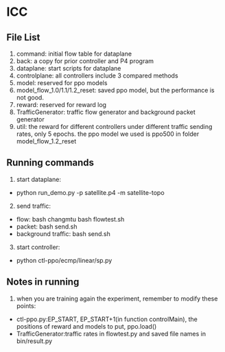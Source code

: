 # ICC
## File List
1. command: initial flow table for dataplane
2. back: a copy for prior controller and P4 program
3. dataplane: start scripts for dataplane
4. controlplane: all controllers include 3 compared methods
5. model: reserved for ppo models
6. model\_flow\_1.0/1.1/1.2\_reset: saved ppo model, but the performance is not good.
7. reward: reserved for reward log
8. TrafficGenerator: traffic flow generator and background packet generator
9. util: the reward for different controllers under different traffic sending rates, only 5 epochs. the ppo model we used is ppo500 in folder model\_flow\_1.2\_reset
## Running commands
1. start dataplane:
- python run_demo.py -p satellite.p4 -m satellite-topo
2. send traffic:
- flow: bash changmtu 
	bash flowtest.sh
- packet: bash send.sh
- background traffic: bash send.sh
3. start controller:
- python ctl-ppo/ecmp/linear/sp.py
## Notes in running
1. when you are training again the experiment, remember to modify these points:
- ctl-ppo.py:EP_START, EP_START+1(in function controlMain), the positions of reward and models to put, ppo.load()
- TrafficGenerator:traffic rates in flowtest.py and saved file names in bin/result.py
